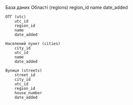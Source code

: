 База даних
    Області (regions)
        region_id
        name
        date_added

    ОТГ (utc)
        utc_id
        region_id
        name
        date_added      

    Населений пункт (cities)  
        city_id
        utc_id
        name
        date_added

    Вулиця (streets)
        street_id
        city_id
        utc_id
        region_id 
        house_number
        date_added

